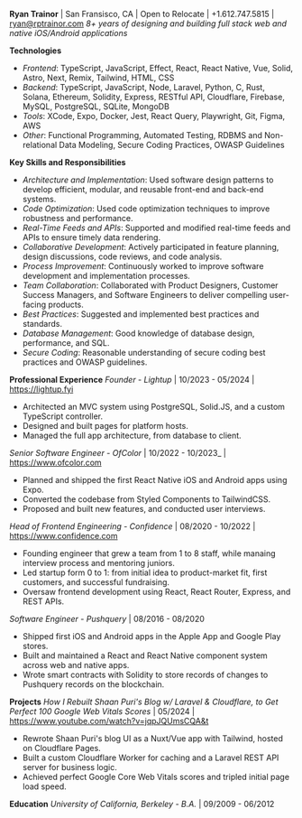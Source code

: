 **Ryan Trainor** | San Fransisco, CA | Open to Relocate | +1.612.747.5815 | ryan@rptrainor.com
_8+ years of designing and building full stack web and native iOS/Android applications_

**Technologies**

- _Frontend_: TypeScript, JavaScript, Effect, React, React Native, Vue, Solid, Astro, Next, Remix, Tailwind, HTML, CSS
- _Backend_: TypeScript, JavaScript, Node, Laravel, Python, C, Rust, Solana, Ethereum, Solidity, Express, RESTful API, Cloudflare, Firebase, MySQL, PostgreSQL, SQLite, MongoDB
- _Tools_: XCode, Expo, Docker, Jest, React Query, Playwright, Git, Figma, AWS
- _Other_: Functional Programming, Automated Testing, RDBMS and Non-relational Data Modeling, Secure Coding Practices, OWASP Guidelines

**Key Skills and Responsibilities**

- _Architecture and Implementation_: Used software design patterns to develop efficient, modular, and reusable front-end and back-end systems.
- _Code Optimization_: Used code optimization techniques to improve robustness and performance.
- _Real-Time Feeds and APIs_: Supported and modified real-time feeds and APIs to ensure timely data rendering.
- _Collaborative Development_: Actively participated in feature planning, design discussions, code reviews, and code analysis.
- _Process Improvement_: Continuously worked to improve software development and implementation processes.
- _Team Collaboration_: Collaborated with Product Designers, Customer Success Managers, and Software Engineers to deliver compelling user-facing products.
- _Best Practices_: Suggested and implemented best practices and standards.
- _Database Management_: Good knowledge of database design, performance, and SQL.
- _Secure Coding_: Reasonable understanding of secure coding best practices and OWASP guidelines.

**Professional Experience**
_Founder - Lightup_ | 10/2023 - 05/2024 | https://lightup.fyi

- Architected an MVC system using PostgreSQL, Solid.JS, and a custom TypeScript controller.
- Designed and built pages for platform hosts.
- Managed the full app architecture, from database to client.

_Senior Software Engineer - OfColor_ | 10/2022 - 10/2023\_ | https://www.ofcolor.com

- Planned and shipped the first React Native iOS and Android apps using Expo.
- Converted the codebase from Styled Components to TailwindCSS.
- Proposed and built new features, and conducted user interviews.

_Head of Frontend Engineering - Confidence_ | 08/2020 - 10/2022 | https://www.confidence.com

- Founding engineer that grew a team from 1 to 8 staff, while manaing interview process and mentoring juniors.
- Led startup form 0 to 1: from initial idea to product-market fit, first customers, and successful fundraising.
- Oversaw frontend development using React, React Router, Express, and REST APIs.

_Software Engineer - Pushquery_ | 08/2016 - 08/2020

- Shipped first iOS and Android apps in the Apple App and Google Play stores.
- Built and maintained a React and React Native component system across web and native apps.
- Wrote smart contracts with Solidity to store records of changes to Pushquery records on the blockchain.

**Projects**
_How I Rebuilt Shaan Puri's Blog w/ Laravel & Cloudflare, to Get Perfect 100 Google Web Vitals Scores_ | 05/2024 | https://www.youtube.com/watch?v=jqpJQUmsCQA&t

- Rewrote Shaan Puri's blog UI as a Nuxt/Vue app with Tailwind, hosted on Cloudflare Pages.
- Built a custom Cloudflare Worker for caching and a Laravel REST API server for business logic.
- Achieved perfect Google Core Web Vitals scores and tripled initial page load speed.

**Education**
_University of California, Berkeley - B.A._ | 09/2009 - 06/2012
